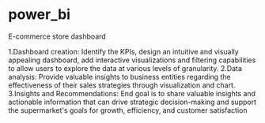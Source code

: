 # power_bi

E-commerce store dashboard

1.Dashboard creation: Identify the KPIs, design an intuitive and visually appealing dashboard, add interactive visualizations and filtering capabilities to allow users to explore the data at various levels of granularity.
2.Data analysis: Provide valuable insights to business entities regarding the effectiveness of their sales strategies through visualization and chart.
3.Insights and Recommendations: End goal is to share valuable insights and actionable information that can drive strategic decision-making and support the supermarket's goals for growth, efficiency, and customer satisfaction
